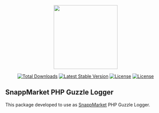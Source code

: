 <p align="center"><a href="https://snapp.market" target="_blank"><img src="https://snapp.market/static/media/logo.d5ee94bf.png" width="200"></a></p>
<p align="center">
<a href="https://packagist.org/packages/snappmarket/php-guzzle-logger"><img src="https://poser.pugx.org/snappmarket/php-guzzle-logger/d/total.svg" alt="Total Downloads"></a>
<a href="https://packagist.org/packages/snappmarket/php-guzzle-logger"><img src="https://poser.pugx.org/snappmarket/php-guzzle-logger/v/stable.svg" alt="Latest Stable Version"></a>
<a href="https://packagist.org/packages/snappmarket/php-guzzle-logger"><img src="https://poser.pugx.org/snappmarket/php-guzzle-logger/license.svg" alt="License"></a>
<a href="https://packagist.org/packages/snappmarket/php-guzzle-logger"><img src="https://poser.pugx.org/snappmarket/php-guzzle-logger/composerlock" alt="License"></a>
</p>

## SnappMarket PHP Guzzle Logger
This package developed to use as <a href="https://snapp.market">SnappMarket</a> PHP Guzzle Logger.
